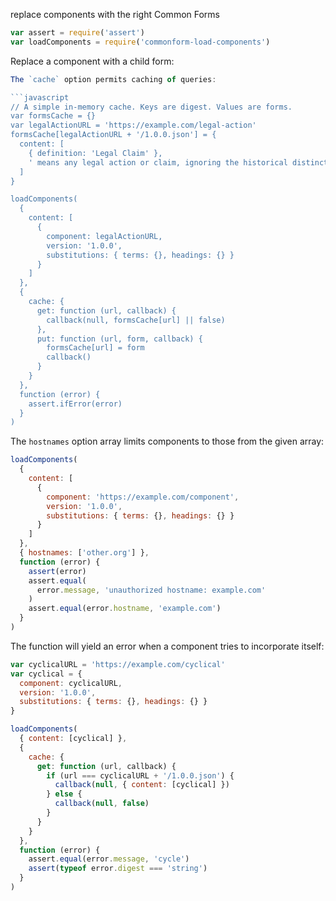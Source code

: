 replace components with the right Common Forms

```javascript
var assert = require('assert')
var loadComponents = require('commonform-load-components')
```

Replace a component with a child form:

```javascript
The `cache` option permits caching of queries:

```javascript
// A simple in-memory cache. Keys are digest. Values are forms.
var formsCache = {}
var legalActionURL = 'https://example.com/legal-action'
formsCache[legalActionURL + '/1.0.0.json'] = {
  content: [
    { definition: 'Legal Claim' },
    ' means any legal action or claim, ignoring the historical distinction between "in law" and "in equity".'
  ]
}

loadComponents(
  {
    content: [
      {
        component: legalActionURL,
        version: '1.0.0',
        substitutions: { terms: {}, headings: {} }
      }
    ]
  },
  {
    cache: {
      get: function (url, callback) {
        callback(null, formsCache[url] || false)
      },
      put: function (url, form, callback) {
        formsCache[url] = form
        callback()
      }
    }
  },
  function (error) {
    assert.ifError(error)
  }
)
```

The `hostnames` option array limits components to those from the given array:

```javascript
loadComponents(
  {
    content: [
      {
        component: 'https://example.com/component',
        version: '1.0.0',
        substitutions: { terms: {}, headings: {} }
      }
    ]
  },
  { hostnames: ['other.org'] },
  function (error) {
    assert(error)
    assert.equal(
      error.message, 'unauthorized hostname: example.com'
    )
    assert.equal(error.hostname, 'example.com')
  }
)
```

The function will yield an error when a component tries to incorporate itself:

```javascript
var cyclicalURL = 'https://example.com/cyclical'
var cyclical = {
  component: cyclicalURL,
  version: '1.0.0',
  substitutions: { terms: {}, headings: {} }
}

loadComponents(
  { content: [cyclical] },
  {
    cache: {
      get: function (url, callback) {
        if (url === cyclicalURL + '/1.0.0.json') {
          callback(null, { content: [cyclical] })
        } else {
          callback(null, false)
        }
      }
    }
  },
  function (error) {
    assert.equal(error.message, 'cycle')
    assert(typeof error.digest === 'string')
  }
)
```
